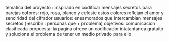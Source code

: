 tematica del proyecto : inspirado en codificar mensajes secretos para parejas
colores: rojo, rosa, blanco y celeste
estos colores reflejan el amor y senciridad del cifrador
usuarios: eneamorados que intercambian mensajes secretos
( escribir : personas que + problema)
objetivos: comunicacion clasificada
propuesta: la pagina ofrece un codificador intatantanea gratuito y
soluciona el problema de tener un medio privado para ello
